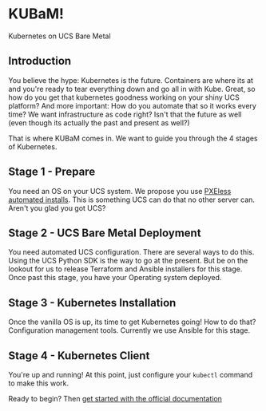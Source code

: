# KUBaM!
Kubernetes on UCS Bare Metal

## Introduction
You believe the hype: Kubernetes is the future.  Containers are where its at and you're ready to tear everything down and go all in with Kube.  Great, so how do you get that kubernetes goodness working on your shiny UCS platform?  And more important: How do you automate that so it works every time?  We want infrastructure as code right?  Isn't that the future as well (even though its actually the past and present as well?)

That is where KUBaM comes in.  We want to guide you through the 4 stages of Kubernetes.

## Stage 1 - Prepare
You need an OS on your UCS system.  We propose you use [PXEless automated installs](https://communities.cisco.com/community/technology/datacenter/compute-and-storage/ucs_management/blog/2017/04/25/pxe-less-automated-installation-of-centosredhat-on-ucs). This is something UCS can do that no other server can.  Aren't you glad you got UCS? 

## Stage 2 - UCS Bare Metal Deployment
You need automated UCS configuration.  There are several ways to do this.  Using the UCS Python SDK is the way to go at the present.  But be on the lookout for us to release Terraform and Ansible installers for this stage.  Once past this stage, you have your Operating system deployed. 

## Stage 3 - Kubernetes Installation
Once the vanilla OS is up, its time to get Kubernetes going!  How to do that?  Configuration management tools.  Currently we use Ansible for this stage. 

## Stage 4 - Kubernetes Client
You're up and running!  At this point, just configure your ```kubectl``` command to make this work.  

Ready to begin?  Then [get started with the official documentation](https://ciscoucs.github.io/kubam/)
